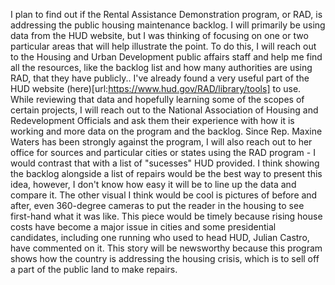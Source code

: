 I plan to find out if the Rental Assistance Demonstration program, or RAD, is addressing the public housing maintenance backlog. I will primarily be using data from the HUD website, but I was thinking of focusing on one or two particular areas that will help illustrate the point. 
To do this, I will reach out to the Housing and Urban Development public affairs staff and help me find all the resources, like the backlog list and how many authorities are using RAD, that they have publicly.. I've already found a very useful part of the HUD website (here)[url:https://www.hud.gov/RAD/library/tools] to use.
While reviewing that data and hopefully learning some of the scopes of certain projects, I will reach out to the National Association of Housing and Redevelopment Officials and ask them their experience with how it is working and more data on the program and the backlog. Since Rep. Maxine Waters has been strongly against the program, I will also reach out to her office for sources and particular cities or states using the RAD program - I would contrast that with a list of "sucesses" HUD provided.
I think showing the backlog alongside a list of repairs would be the best way to present this idea, however, I don't know how easy it will be to line up the data and compare it. The other visual I think would be cool is pictures of before and after, even 360-degree cameras to put the reader in the housing to see first-hand what it was like.
This piece would be timely because rising house costs have become a major issue in cities and some presidential candidates, including one running who used to head HUD, Julian Castro, have commented on it. This story will be newsworthy because this program shows how the country is addressing the housing crisis, which is to sell off a part of the public land to make repairs.
